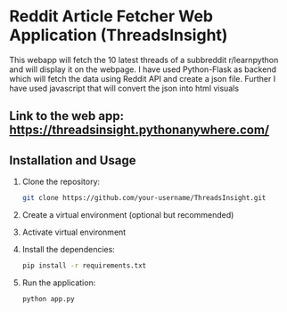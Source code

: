 # Reddit Article Fetcher Web Application (ThreadsInsight)

This webapp will fetch the 10 latest threads of a subbreddit r/learnpython and will display it on the webpage. I have used Python-Flask as backend 
which will fetch the data using Reddit API and create a json file. Further I have used javascript that will convert the json into html visuals

## Link to the web app: https://threadsinsight.pythonanywhere.com/

## Installation and Usage

1. Clone the repository:

   ```bash
   git clone https://github.com/your-username/ThreadsInsight.git

2. Create a virtual environment (optional but recommended)
3. Activate virtual environment

4. Install the dependencies:

   ```bash
   pip install -r requirements.txt

5. Run the application:
   ```bash
   python app.py
